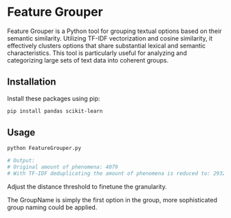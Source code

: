 # Feature Grouper

Feature Grouper is a Python tool for grouping textual options based on their semantic similarity. Utilizing TF-IDF vectorization and cosine similarity, it effectively clusters options that share substantial lexical and semantic characteristics. This tool is particularly useful for analyzing and categorizing large sets of text data into coherent groups.

## Installation

Install these packages using pip:

```bash
pip install pandas scikit-learn
```

## Usage

```bash
python FeatureGrouper.py

# Output:
# Original amount of phenomena: 4079
# With TF-IDF deduplicating the amount of phenomena is reduced to: 2932
```
Adjust the distance threshold to finetune the granularity. 

The GroupName is simply the first option in the group, more sophisticated group naming could be applied.
